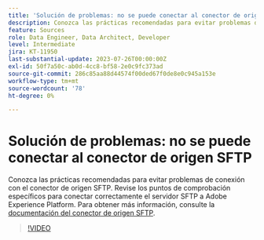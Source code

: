 ```yaml
---
title: 'Solución de problemas: no se puede conectar al conector de origen SFTP'
description: Conozca las prácticas recomendadas para evitar problemas de conexión con el conector de origen SFTP. Revise los puntos de comprobación específicos para conectar correctamente el servidor SFTP a Adobe Experience Platform.
feature: Sources
role: Data Engineer, Data Architect, Developer
level: Intermediate
jira: KT-11950
last-substantial-update: 2023-07-26T00:00:00Z
exl-id: 50f7a50c-ab0d-4cc8-bf58-2e0c9fc373ad
source-git-commit: 286c85aa88d44574f00ded67f0de8e0c945a153e
workflow-type: tm+mt
source-wordcount: '78'
ht-degree: 0%

---
```


# Solución de problemas: no se puede conectar al conector de origen SFTP

Conozca las prácticas recomendadas para evitar problemas de conexión con el conector de origen SFTP. Revise los puntos de comprobación específicos para conectar correctamente el servidor SFTP a Adobe Experience Platform. Para obtener más información, consulte la [documentación del conector de origen SFTP](https://experienceleague.adobe.com/docs/experience-platform/sources/connectors/cloud-storage/sftp.html).

>[!VIDEO](https://video.tv.adobe.com/v/3416134?learn=on&enablevpops)
